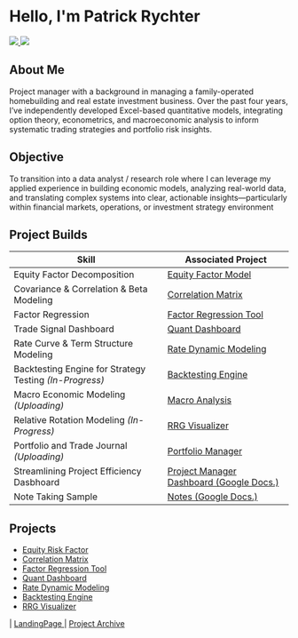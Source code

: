 # Hello, I'm Patrick Rychter 
<p align="left">
  <a href="https://www.linkedin.com/in/patrick-rychter-b86aa3162/">
    <img src="https://img.shields.io/badge/-LinkedIn-0072b1?style=for-the-badge&logo=linkedin&logoColor=white" />
  </a>
  <a href="https://substack.com/@neurotrend">
    <img src="https://img.shields.io/badge/-Substack-orange?style=for-the-badge&logo=substack&logoColor=white" />
  </a>
</p>

## About Me

Project manager with a background in managing a family-operated homebuilding and real estate investment business. Over the past four years, I’ve independently developed Excel-based quantitative models, integrating option theory, econometrics, and macroeconomic analysis to inform systematic trading strategies and portfolio risk insights.

## Objective

To transition into a data analyst / research role where I can leverage my applied experience in building economic models, analyzing real-world data, and translating complex systems into clear, actionable insights—particularly within financial markets, operations, or investment strategy environment

## Project Builds 

| Skill                                         | Associated Project         |
|-----------------------------------------------|----------------------------|
| Equity Factor Decomposition | <a href="https://github.com/PatrickRych/EquityFactor">Equity Factor Model</a>|
| Covariance & Correlation & Beta Modeling | <a href="https://github.com/PatrickRych/Covariance-Correlation-Matrix-/tree/main">Correlation Matrix</a>|
| Factor Regression        | <a href="https://github.com/PatrickRych/Factor-Regression-Tool">Factor Regression Tool</a>|
| Trade Signal Dashboard    | <a href="https://github.com/PatrickRych/Quant-Dashboard">Quant Dashboard </a>|
| Rate Curve & Term Structure Modeling                  | <a href="https://github.com/PatrickRych/Rate-Dynamic-Model">Rate Dynamic Modeling </a>|
| Backtesting Engine for Strategy Testing _(In-Progress)_| <a href="https://github.com/PatrickRych/Backtesting-Engine">Backtesting Engine </a>|
| Macro Economic Modeling _(Uploading)_| <a href="https://github.com/PatrickRych/Macro-Factor-Analysis">Macro Analysis </a>|
| Relative Rotation Modeling _(In-Progress)_| <a href="https://github.com/PatrickRych/RRG-Visualizer">RRG Visualizer </a>|
| Portfolio and Trade Journal _(Uploading)_| <a href="https://github.com/PatrickRych/Portfolio-Manager">Portfolio Manager </a>|
| Streamlining Project Efficiency Dasbhoard | <a href="https://docs.google.com/spreadsheets/d/1cGH8DdsKxnilSzRFiGaJpKJU3SX9-lLcmd0VYcglaHc/edit?gid=1307667379#gid=1307667379">Project Manager Dashboard (Google Docs.) </a>| 
| Note Taking Sample | <a href="https://docs.google.com/document/d/1zwzJefF5VBCOGWu0TkwmXUbhcaJwWenfWTHzEAhM_b8/edit?tab=t.0"> Notes (Google Docs.)</a>|


## Projects
- <a href="https://github.com/PatrickRych/EquityFactor">Equity Risk Factor</a>
- <a href="https://github.com/PatrickRych/Covariance-Correlation-Matrix-/tree/main">Correlation Matrix</a>
- <a href="https://github.com/PatrickRych/Factor-Regression-Tool">Factor Regression Tool</a>
- <a href="https://github.com/PatrickRych/Quant-Dashboard">Quant Dashboard </a>
- <a href="https://github.com/PatrickRych/Rate-Dynamic-Model">Rate Dynamic Modeling </a>
- <a href="https://github.com/PatrickRych/Backtesting-Engine">Backtesting Engine </a>
- <a href="https://github.com/PatrickRych/Macro-Factor-Analysis">RRG Visualizer </a>


| <a href="https://github.com/PatrickRych/Project/edit/main/README.md">LandingPage </a>
| <a href="https://github.com/PatrickRych/Portfolio-Manager">Project Archive </a>
